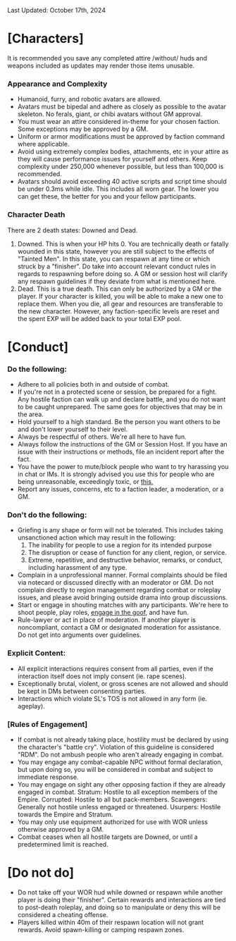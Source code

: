 Last Updated: October 17th, 2024

# [Characters]

It is recommended you save any completed attire /without/ huds and weapons included as updates may render those items unusable.

### Appearance and Complexity
- Humanoid, furry, and robotic avatars are allowed.  
- Avatars must be bipedal and adhere as closely as possible to the avatar skeleton. No ferals, giant, or chibi avatars without GM approval.
- You must wear an attire considered in-theme for your chosen faction. Some exceptions may be approved by a GM.
- Uniform or armor modifications must be approved by faction command where applicable. 
- Avoid using extremely complex bodies, attachments, etc in your attire as they will cause performance issues for yourself and others. Keep complexity under 250,000 whenever possible, but less than 100,000 is recommended.
- Avatars should avoid exceeding 40 active scripts and script time should be under 0.3ms while idle. This includes all worn gear. The lower you can get these, the better for you and your fellow participants.

### Character Death
There are 2 death states: Downed and Dead.

1. Downed. This is when your HP hits 0. You are technically death or fatally wounded in this state, however you are still subject to the effects of "Tainted Men". In this state, you can respawn at any time or which struck by a "finisher". Do take into account relevant conduct rules in regards to respawning before doing so. A GM or session host will clarify any respawn guidelines if they deviate from what is mentioned here. 
2. Dead. This is a true death. This can only be authorized by a GM or the player. If your character is killed, you will be able to make a new one to replace them. When you die, all gear and resources are transferable to the new character. However, any faction-specific levels are reset and the spent EXP will be added back to your total EXP pool.

# [Conduct]

### Do the following:

- Adhere to all policies both in and outside of combat.
- If you're not in a protected scene or session, be prepared for a fight. Any hostile faction can walk up and declare battle, and you do not want to be caught unprepared. The same goes for objectives that may be in the area.
- Hold yourself to a high standard. Be the person you want others to be and don't lower yourself to their level.
- Always be respectful of others. We're all here to have fun.
- Always follow the instructions of the GM or Session Host. If you have an issue with their instructions or methods, file an incident report after the fact.
- You have the power to mute/block people who want to try harassing you in chat or IMs. It is strongly advised you use this for people who are being unreasonable, exceedingly toxic, or [this.](https://youtu.be/BDNdz3CMGdY?si=dvcscxodUbIMpY4V)
- Report any issues, concerns, etc to a faction leader, a moderation, or a GM. 

### Don't do the following:

- Griefing is any shape or form will not be tolerated. This includes taking unsanctioned action which may result in the following:
    1. The inability for people to use a region for its intended purpose
    2. The disruption or cease of function for any client, region, or service.
    3. Extreme, repetitive, and destructive behavior, remarks, or conduct, including harassment of any type.
- Complain in a unprofessional manner. Formal complaints should be filed via notecard
or discussed directly with an moderator or GM. Do not complain directly to region management regarding 
combat or roleplay issues, and please avoid bringing outside drama into group discussions.
- Start or engage in shouting matches with any participants. We're here to shoot people, play roles, [engage in the goof](https://youtube.com/clip/UgkxxGowV-8MpJsv8M4SBOPNMjbTk82jJWf2?si=HLdwXnAz8bVg1zQM), and have fun.
- Rule-lawyer or act in place of moderation. If another player is noncompliant, contact a GM or designated moderation for assistance. Do not get into arguments over guidelines.

### Explicit Content:

- All explicit interactions requires consent from all parties, even if the interaction itself does not imply consent (ie. rape scenes).
- Exceptionally brutal, violent, or gross scenes are not allowed and should be kept in DMs between consenting parties.
- Interactions which violate SL's TOS is not allowed in any form (ie. ageplay).

### [Rules of Engagement]

- If combat is not already taking place, hostility must be declared by using the character's "battle cry".
    Violation of this guideline is considered "RDM". Do not ambush people who aren't already engaging in combat.
- You may engage any combat-capable NPC without formal declaration, but upon doing so, you will be considered in combat and subject to immediate response.
- You may engage on sight any other opposing faction if they are already engaged in combat.
    Stratum: Hostile to all exception members of the Empire.
    Corrupted: Hostile to all but pack-members.
    Scavengers: Generally not hostile unless engaged or threatened.
    Usurpers: Hostile towards the Empire and Stratum.
- You may only use equipment authorized for use with WOR unless otherwise approved by a GM.
- Combat ceases when all hostile targets are Downed, or until a predetermined limit is reached.

# [Do not do]
- Do not take off your WOR hud while downed or respawn while another player is doing their "finisher". Certain rewards and interactions are tied to post-death roleplay, and doing so to manipulate or deny this will be considered a cheating offense.
- Players killed within 40m of their respawn location will not grant rewards. Avoid spawn-killing or camping respawn zones.
